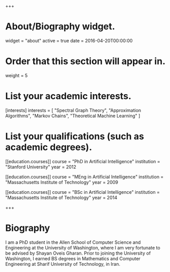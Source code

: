 +++
# About/Biography widget.
widget = "about"
active = true
date = 2016-04-20T00:00:00

# Order that this section will appear in.
weight = 5

# List your academic interests.
[interests]
  interests = [
    "Spectral Graph Theory",
    "Approximation Algorithms",
    "Markov Chains",
	"Theoretical Machine Learning"
  ]

# List your qualifications (such as academic degrees).
[[education.courses]]
  course = "PhD in Artificial Intelligence"
  institution = "Stanford University"
  year = 2012

[[education.courses]]
  course = "MEng in Artificial Intelligence"
  institution = "Massachusetts Institute of Technology"
  year = 2009

[[education.courses]]
  course = "BSc in Artificial Intelligence"
  institution = "Massachusetts Institute of Technology"
  year = 2014
 
+++

# Biography

I am a PhD student in the Allen School of Computer Science and Engineering at the University of Washington, where I am very fortunate to be advised by Shayan Oveis Gharan.
Prior to joining the University of Washington, I earned BS degrees in Mathematics and Computer Engineering at Sharif University of Technology, in Iran.